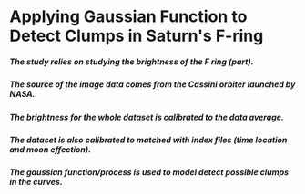 # Applying Gaussian Function to Detect Clumps in Saturn's F-ring

##### The study relies on studying the brightness of the F ring (part).

##### The source of the image data comes from the Cassini orbiter launched by NASA. 

##### The brightness for the whole dataset is calibrated to the data average.

##### The dataset is also calibrated to matched with index files (time location and moon effection).

##### The gaussian function/process is used to model detect possible clumps in the curves.
